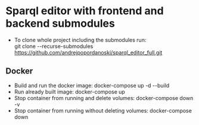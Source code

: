 # Sparql editor with frontend and backend submodules

- To clone whole project including the submodules run:
  </br>
  git clone --recurse-submodules https://github.com/andrejpopordanoski/sparql_editor_full.git

## Docker

- Build and run the docker image: docker-compose up -d --build
- Run already built image: docker-compose up
- Stop container from running and delete volumes: docker-compose down -v
- Stop container from running without deleting volumes: docker-compose down
